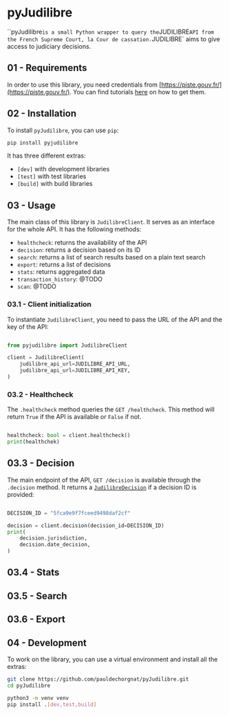 # pyJudilibre

``pyJudilibre` is a small Python wrapper to query the `JUDILIBRE` API from the French Supreme Court, la Cour de cassation. `JUDILIBRE` aims to give access to judiciary decisions.

## 01 - Requirements

In order to use this library, you need credentials from [https://piste.gouv.fr/](https://piste.gouv.fr/). You can find tutorials [here](https://github.com/cour-de-cassation/judilibre-tutoriels) on how to get them.

## 02 - Installation

To install `pyJudilibre`, you can use `pip`: 

```sh
pip install pyjudilibre
```

It has three different extras:
- `[dev]` with development libraries
- `[test]` with test libraries
- `[build]` with build libraries

## 03 - Usage

The main class of this library is `JudilibreClient`. It serves as an interface for the whole API.
It has the following methods:

- `healthcheck`: returns the availability of the API
- `decision`: returns a decision based on its ID
- `search`: returns a list of search results based on a plain text search
- `export`: returns a list of decisions
- `stats`: returns aggregated data
- `transaction_history`: @TODO
- `scan`: @TODO



### 03.1 - Client initialization

To instantiate `JudilibreClient`, you need to pass the URL of the API and the key of the API:

```python

from pyjudilibre import JudilibreClient

client = JudilibreClient(
    judilibre_api_url=JUDILIBRE_API_URL,
    judilibre_api_url=JUDILIBRE_API_KEY,
)

```

### 03.2 - Healthcheck

The `.healthcheck` method queries the `GET /healthcheck`. This method will return `True` if the API is available or `False` if not.

```python

healthcheck: bool = client.healthcheck()
print(healthchek)

```

## 03.3 - Decision

The main endpoint of the API, `GET /decision` is available through the `.decision` method. It returns a [`JudilibreDecision`](/lib/pyjudilibre/models.py) if a decision ID is provided:

```python

DECISION_ID = "5fca9e9f7fceed9498daf2cf"

decision = client.decision(decision_id=DECISION_ID)
print(
    decision.jurisdiction,
    decision.date_decision,
)

```

## 03.4 - Stats

## 03.5 - Search

## 03.6 - Export


## 04 - Development

To work on the library, you can use a virtual environment and install all the extras:

```sh
git clone https://github.com/pauldechorgnat/pyJudilibre.git
cd pyJudilibre

python3 -m venv venv
pip install .[dev,test,build]
```

